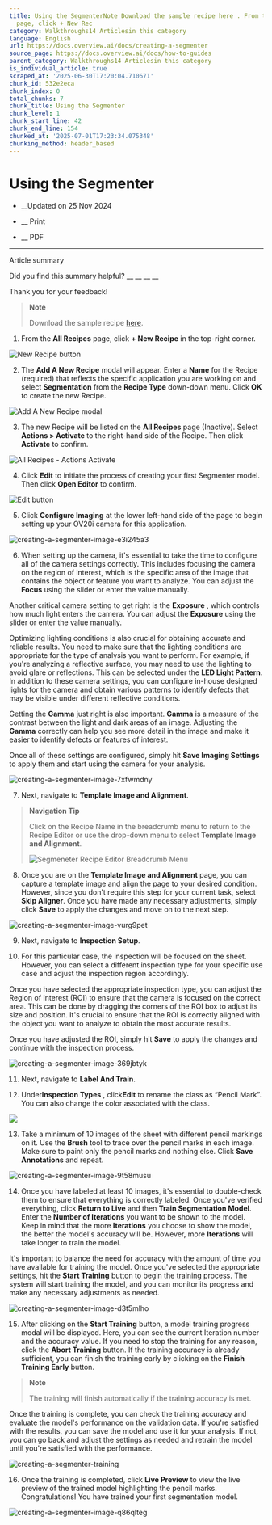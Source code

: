 ```yaml
---
title: Using the SegmenterNote Download the sample recipe here . From the All Recipes
  page, click + New Rec
category: Walkthroughs14 Articlesin this category
language: English
url: https://docs.overview.ai/docs/creating-a-segmenter
source_page: https://docs.overview.ai/docs/how-to-guides
parent_category: Walkthroughs14 Articlesin this category
is_individual_article: true
scraped_at: '2025-06-30T17:20:04.710671'
chunk_id: 532e2eca
chunk_index: 0
total_chunks: 7
chunk_title: Using the Segmenter
chunk_level: 1
chunk_start_line: 42
chunk_end_line: 154
chunked_at: '2025-07-01T17:23:34.075348'
chunking_method: header_based
---
```


# Using the Segmenter

  *  __Updated on 25 Nov 2024



  *  __ Print

  * __ PDF




* * *

Article summary

Did you find this summary helpful?  __ __ __ __

Thank you for your feedback\!

> **Note**
> 
> Download the sample recipe [here](https://drive.google.com/file/d/1gAqRFkDqkqVeuod_ksO8RooMuCPf1izP/view?usp=sharing).

  1. From the **All Recipes** page, click **\+ New Recipe** in the top-right corner.

![New Recipe button](https://cdn.document360.io/863daf20-40fe-49e9-9c91-e3c6cfba55d1/Images/Documentation/New%20Recipe%20button.png)

  2. The **Add A New Recipe** modal will appear. Enter a **Name** for the Recipe \(required\) that reflects the specific application you are working on and select **Segmentation** from the **Recipe Type** down-down menu. Click **OK** to create the new Recipe.

![Add A New Recipe modal](https://cdn.document360.io/863daf20-40fe-49e9-9c91-e3c6cfba55d1/Images/Documentation/Add%20A%20New%20Recipe%20modal.png)

  3. The new Recipe will be listed on the **All Recipes** page \(Inactive\). Select **Actions > Activate** to the right-hand side of the Recipe. Then click **Activate** to confirm.

![All Recipes - Actions Activate](https://cdn.document360.io/863daf20-40fe-49e9-9c91-e3c6cfba55d1/Images/Documentation/All%20Recipes%20-%20Actions%20Activate.png)

  4. Click **Edit** to initiate the process of creating your first Segmenter model. Then click **Open Editor** to confirm.

![Edit button](https://cdn.document360.io/863daf20-40fe-49e9-9c91-e3c6cfba55d1/Images/Documentation/Edit%20button.png)

  5. Click **Configure Imaging** at the lower left-hand side of the page to begin setting up your OV20i camera for this application.

![creating-a-segmenter-image-e3i245a3](https://cdn.document360.io/863daf20-40fe-49e9-9c91-e3c6cfba55d1/Images/Documentation/creating-a-segmenter-image-e3i245a3.png)

  6. When setting up the camera, it's essential to take the time to configure all of the camera settings correctly. This includes focusing the camera on the region of interest, which is the specific area of the image that contains the object or feature you want to analyze. You can adjust the **Focus** using the slider or enter the value manually.

Another critical camera setting to get right is the **Exposure** , which controls how much light enters the camera. You can adjust the **Exposure** using the slider or enter the value manually.

Optimizing lighting conditions is also crucial for obtaining accurate and reliable results. You need to make sure that the lighting conditions are appropriate for the type of analysis you want to perform. For example, if you're analyzing a reflective surface, you may need to use the lighting to avoid glare or reflections. This can be selected under the **LED Light Pattern**. In addition to these camera settings, you can configure in-house designed lights for the camera and obtain various patterns to identify defects that may be visible under different reflective conditions.

Getting the **Gamma** just right is also important. **Gamma** is a measure of the contrast between the light and dark areas of an image. Adjusting the **Gamma** correctly can help you see more detail in the image and make it easier to identify defects or features of interest.

Once all of these settings are configured, simply hit **Save Imaging Settings** to apply them and start using the camera for your analysis.

![creating-a-segmenter-image-7xfwmdny](https://cdn.document360.io/863daf20-40fe-49e9-9c91-e3c6cfba55d1/Images/Documentation/creating-a-segmenter-image-7xfwmdny.png)

  7. Next, navigate to **Template Image and Alignment**.

> **Navigation Tip**
> 
> Click on the Recipe Name in the breadcrumb menu to return to the Recipe Editor or use the drop-down menu to select **Template Image and Alignment**.
> 
> ![Segmeneter Recipe Editor Breadcrumb Menu](https://cdn.document360.io/863daf20-40fe-49e9-9c91-e3c6cfba55d1/Images/Documentation/Segmeneter%20Recipe%20Editor%20Breadcrumb%20Menu.png)

  8. Once you are on the **Template Image and Alignment** page, you can capture a template image and align the page to your desired condition. However, since you don't require this step for your current task, select **Skip Aligner**. Once you have made any necessary adjustments, simply click **Save** to apply the changes and move on to the next step.

![creating-a-segmenter-image-vurg9pet](https://cdn.document360.io/863daf20-40fe-49e9-9c91-e3c6cfba55d1/Images/Documentation/creating-a-segmenter-image-vurg9pet.png)

  9. Next, navigate to **Inspection Setup**.

  10. For this particular case, the inspection will be focused on the sheet. However, you can select a different inspection type for your specific use case and adjust the inspection region accordingly.

Once you have selected the appropriate inspection type, you can adjust the Region of Interest \(ROI\) to ensure that the camera is focused on the correct area. This can be done by dragging the corners of the ROI box to adjust its size and position. It's crucial to ensure that the ROI is correctly aligned with the object you want to analyze to obtain the most accurate results.

Once you have adjusted the ROI, simply hit **Save** to apply the changes and continue with the inspection process.

![creating-a-segmenter-image-369jbtyk](https://cdn.document360.io/863daf20-40fe-49e9-9c91-e3c6cfba55d1/Images/Documentation/creating-a-segmenter-image-369jbtyk.png)

  11. Next, navigate to **Label And Train**.

  12. Under**Inspection Types** , click**Edit** to rename the class as “Pencil Mark”. You can also change the color associated with the class.

![](https://cdn.document360.io/863daf20-40fe-49e9-9c91-e3c6cfba55d1/Images/Documentation/image\(122\).png)

  13. Take a minimum of 10 images of the sheet with different pencil markings on it. Use the **Brush** tool to trace over the pencil marks in each image. Make sure to paint only the pencil marks and nothing else. Click **Save Annotations** and repeat.

![creating-a-segmenter-image-9t58musu](https://cdn.document360.io/863daf20-40fe-49e9-9c91-e3c6cfba55d1/Images/Documentation/creating-a-segmenter-image-9t58musu.png)

  14. Once you have labeled at least 10 images, it's essential to double-check them to ensure that everything is correctly labeled. Once you've verified everything, click **Return to Live** and then **Train Segmentation Model**. Enter the **Number of Iterations** you want to be shown to the model. Keep in mind that the more **Iterations** you choose to show the model, the better the model's accuracy will be. However, more **Iterations** will take longer to train the model.

It's important to balance the need for accuracy with the amount of time you have available for training the model. Once you've selected the appropriate settings, hit the **Start Training** button to begin the training process. The system will start training the model, and you can monitor its progress and make any necessary adjustments as needed.

![creating-a-segmenter-image-d3t5mlho](https://cdn.document360.io/863daf20-40fe-49e9-9c91-e3c6cfba55d1/Images/Documentation/creating-a-segmenter-image-d3t5mlho.png)

  15. After clicking on the **Start Training** button, a model training progress modal will be displayed. Here, you can see the current Iteration number and the accuracy value. If you need to stop the training for any reason, click the **Abort Training** button. If the training accuracy is already sufficient, you can finish the training early by clicking on the **Finish Training Early** button.

> **Note**
> 
> The training will finish automatically if the training accuracy is met.

Once the training is complete, you can check the training accuracy and evaluate the model's performance on the validation data. If you're satisfied with the results, you can save the model and use it for your analysis. If not, you can go back and adjust the settings as needed and retrain the model until you're satisfied with the performance.

![creating-a-segmenter-training](https://cdn.document360.io/863daf20-40fe-49e9-9c91-e3c6cfba55d1/Images/Documentation/creating-a-segmenter-training.png)

  16. Once the training is completed, click **Live Preview** to view the live preview of the trained model highlighting the pencil marks. Congratulations\! You have trained your first segmentation model.

![creating-a-segmenter-image-q86qlteg](https://cdn.document360.io/863daf20-40fe-49e9-9c91-e3c6cfba55d1/Images/Documentation/creating-a-segmenter-image-q86qlteg.png)



